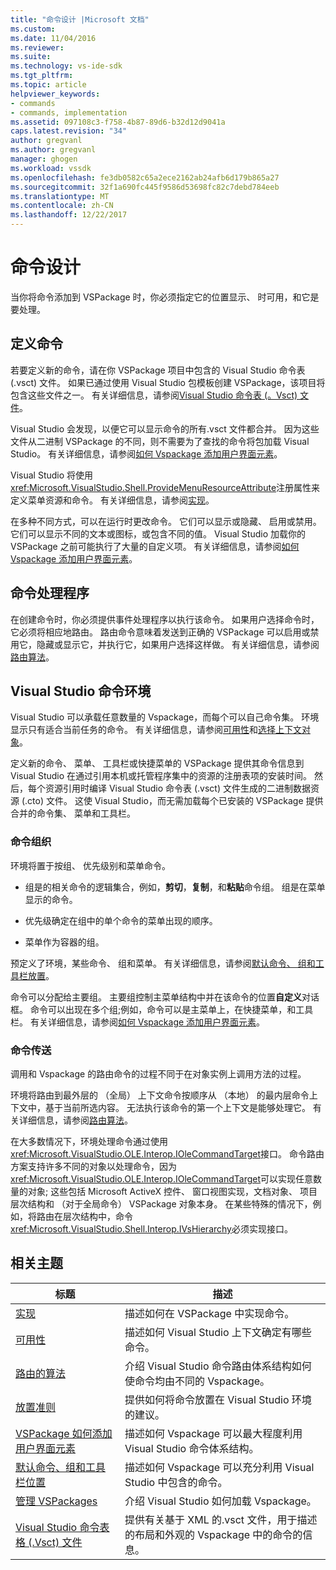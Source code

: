 ```yaml
---
title: "命令设计 |Microsoft 文档"
ms.custom: 
ms.date: 11/04/2016
ms.reviewer: 
ms.suite: 
ms.technology: vs-ide-sdk
ms.tgt_pltfrm: 
ms.topic: article
helpviewer_keywords:
- commands
- commands, implementation
ms.assetid: 097108c3-f758-4b87-89d6-b32d12d9041a
caps.latest.revision: "34"
author: gregvanl
ms.author: gregvanl
manager: ghogen
ms.workload: vssdk
ms.openlocfilehash: fe3db0582c65a2ece2162ab24afb6d179b865a27
ms.sourcegitcommit: 32f1a690fc445f9586d53698fc82c7debd784eeb
ms.translationtype: MT
ms.contentlocale: zh-CN
ms.lasthandoff: 12/22/2017
---
```

# <a name="command-design"></a>命令设计
当你将命令添加到 VSPackage 时，你必须指定它的位置显示、 时可用，和它是要处理。  
  
## <a name="defining-commands"></a>定义命令  
 若要定义新的命令，请在你 VSPackage 项目中包含的 Visual Studio 命令表 (.vsct) 文件。 如果已通过使用 Visual Studio 包模板创建 VSPackage，该项目将包含这些文件之一。 有关详细信息，请参阅[Visual Studio 命令表 (。Vsct) 文件](../../extensibility/internals/visual-studio-command-table-dot-vsct-files.md)。  
  
 Visual Studio 会发现，以便它可以显示命令的所有.vsct 文件都合并。 因为这些文件从二进制 VSPackage 的不同，则不需要为了查找的命令将包加载 Visual Studio。 有关详细信息，请参阅[如何 Vspackage 添加用户界面元素](../../extensibility/internals/how-vspackages-add-user-interface-elements.md)。  
  
 Visual Studio 将使用<xref:Microsoft.VisualStudio.Shell.ProvideMenuResourceAttribute>注册属性来定义菜单资源和命令。 有关详细信息，请参阅[实现](../../extensibility/internals/command-implementation.md)。  
  
 在多种不同方式，可以在运行时更改命令。 它们可以显示或隐藏、 启用或禁用。 它们可以显示不同的文本或图标，或包含不同的值。 Visual Studio 加载你的 VSPackage 之前可能执行了大量的自定义项。 有关详细信息，请参阅[如何 Vspackage 添加用户界面元素](../../extensibility/internals/how-vspackages-add-user-interface-elements.md)。  
  
## <a name="command-handlers"></a>命令处理程序  
 在创建命令时，你必须提供事件处理程序以执行该命令。 如果用户选择命令时，它必须将相应地路由。 路由命令意味着发送到正确的 VSPackage 可以启用或禁用它，隐藏或显示它，并执行它，如果用户选择这样做。 有关详细信息，请参阅[路由算法](../../extensibility/internals/command-routing-algorithm.md)。  
  
## <a name="the-visual-studio-command-environment"></a>Visual Studio 命令环境  
 Visual Studio 可以承载任意数量的 Vspackage，而每个可以自己命令集。 环境显示只有适合当前任务的命令。 有关详细信息，请参阅[可用性](../../extensibility/internals/command-availability.md)和[选择上下文对象](../../extensibility/internals/selection-context-objects.md)。  
  
 定义新的命令、 菜单、 工具栏或快捷菜单的 VSPackage 提供其命令信息到 Visual Studio 在通过引用本机或托管程序集中的资源的注册表项的安装时间。 然后，每个资源引用时编译 Visual Studio 命令表 (.vsct) 文件生成的二进制数据资源 (.cto) 文件。 这使 Visual Studio，而无需加载每个已安装的 VSPackage 提供合并的命令集、 菜单和工具栏。  
  
### <a name="command-organization"></a>命令组织  
 环境将置于按组、 优先级别和菜单命令。  
  
-   组是的相关命令的逻辑集合，例如，**剪切**，**复制**，和**粘贴**命令组。 组是在菜单显示的命令。  
  
-   优先级确定在组中的单个命令的菜单出现的顺序。  
  
-   菜单作为容器的组。  
  
 预定义了环境，某些命令、 组和菜单。 有关详细信息，请参阅[默认命令、 组和工具栏放置](../../extensibility/internals/default-command-group-and-toolbar-placement.md)。  
  
 命令可以分配给主要组。 主要组控制主菜单结构中并在该命令的位置**自定义**对话框。 命令可以出现在多个组;例如，命令可以是主菜单上，在快捷菜单，和工具栏。 有关详细信息，请参阅[如何 Vspackage 添加用户界面元素](../../extensibility/internals/how-vspackages-add-user-interface-elements.md)。  
  
### <a name="command-routing"></a>命令传送  
 调用和 Vspackage 的路由命令的过程不同于在对象实例上调用方法的过程。  
  
 环境将路由到最外层的 （全局） 上下文命令按顺序从 （本地） 的最内层命令上下文中，基于当前所选内容。 无法执行该命令的第一个上下文是能够处理它。 有关详细信息，请参阅[路由算法](../../extensibility/internals/command-routing-algorithm.md)。  
  
 在大多数情况下，环境处理命令通过使用<xref:Microsoft.VisualStudio.OLE.Interop.IOleCommandTarget>接口。 命令路由方案支持许多不同的对象以处理命令，因为<xref:Microsoft.VisualStudio.OLE.Interop.IOleCommandTarget>可以实现任意数量的对象; 这些包括 Microsoft ActiveX 控件、 窗口视图实现，文档对象、 项目层次结构和 （对于全局命令） VSPackage 对象本身。 在某些特殊的情况下，例如，将路由在层次结构中，命令<xref:Microsoft.VisualStudio.Shell.Interop.IVsHierarchy>必须实现接口。  
  
## <a name="related-topics"></a>相关主题  
  
|标题|描述|  
|-----------|-----------------|  
|[实现](../../extensibility/internals/command-implementation.md)|描述如何在 VSPackage 中实现命令。|  
|[可用性](../../extensibility/internals/command-availability.md)|描述如何 Visual Studio 上下文确定有哪些命令。|  
|[路由的算法](../../extensibility/internals/command-routing-algorithm.md)|介绍 Visual Studio 命令路由体系结构如何使命令均由不同的 Vspackage。|  
|[放置准则](../../extensibility/internals/command-placement-guidelines.md)|提供如何将命令放置在 Visual Studio 环境的建议。|  
|[VSPackage 如何添加用户界面元素](../../extensibility/internals/how-vspackages-add-user-interface-elements.md)|描述如何 Vspackage 可以最大程度利用 Visual Studio 命令体系结构。|  
|[默认命令、组和工具栏位置](../../extensibility/internals/default-command-group-and-toolbar-placement.md)|描述如何 Vspackage 可以充分利用 Visual Studio 中包含的命令。|  
|[管理 VSPackages](../../extensibility/managing-vspackages.md)|介绍 Visual Studio 如何加载 Vspackage。|  
|[Visual Studio 命令表格 (.Vsct) 文件](../../extensibility/internals/visual-studio-command-table-dot-vsct-files.md)|提供有关基于 XML 的.vsct 文件，用于描述的布局和外观的 Vspackage 中的命令的信息。|